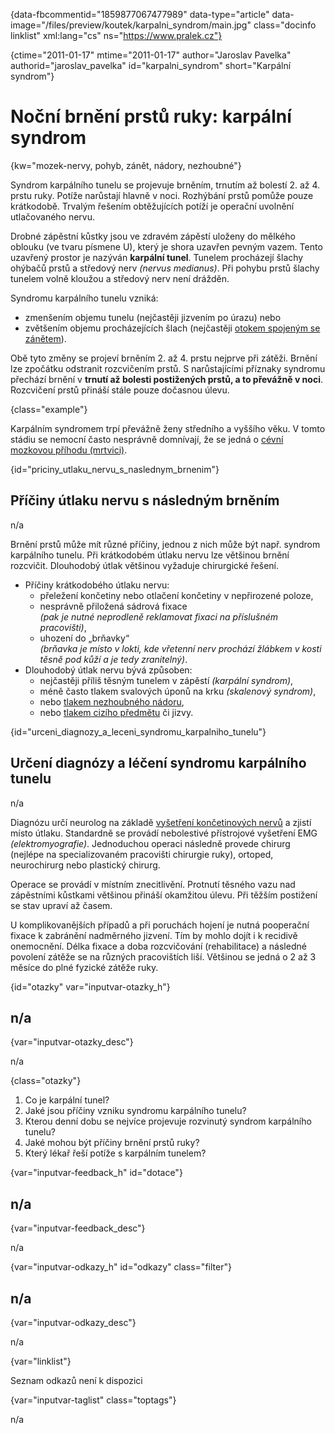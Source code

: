 
{data-fbcommentid="1859877067477989" data-type="article" data-image="/files/preview/koutek/karpalni_syndrom/main.jpg" class="docinfo linklist" xml:lang="cs" ns="https://www.pralek.cz"}

{ctime="2011-01-17" mtime="2011-01-17" author="Jaroslav Pavelka" authorid="jaroslav\_pavelka" id="karpalni\_syndrom" short="Karpální syndrom"}

# Noční brnění prstů ruky: karpální syndrom

<!-- generated attribute kw by user_udpatekw.sh on 2020-04-14, do not edit -->

{kw="mozek-nervy, pohyb, zánět, nádory, nezhoubné"}

Syndrom karpálního tunelu se projevuje brněním, trnutím až bolestí 2. až 4. prstu ruky. Potíže narůstají hlavně v noci. Rozhýbání prstů pomůže pouze krátkodobě. Trvalým řešením obtěžujících potíží je operační uvolnění utlačovaného nervu.

Drobné zápěstní kůstky jsou ve zdravém zápěstí uloženy do mělkého oblouku (ve tvaru písmene U), který je shora uzavřen pevným vazem. Tento uzavřený prostor je nazýván **karpální tunel**. Tunelem procházejí šlachy ohýbačů prstů a středový nerv _(nervus medianus)_. Při pohybu prstů šlachy tunelem volně kloužou a středový nerv není drážděn.

Syndromu karpálního tunelu vzniká:

  * zmenšením objemu tunelu (nejčastěji jizvením po úrazu) nebo
  * zvětšením objemu procházejících šlach (nejčastěji [otokem spojeným se zánětem][1]).

Obě tyto změny se projeví brněním 2. až 4. prstu nejprve při zátěži. Brnění lze zpočátku odstranit rozcvičením prstů. S narůstajícími příznaky syndromu přechází brnění v **trnutí až bolesti postižených prstů, a to převážně v noci**. Rozcvičení prstů přináší stále pouze dočasnou úlevu.

{class="example"}

Karpálním syndromem trpí převážně ženy středního a vyššího věku. V tomto stádiu se nemocní často nesprávně domnívají, že se jedná o [cévní mozkovou příhodu (mrtvici)][2].

{id="priciny\_utlaku\_nervu\_s\_naslednym_brnenim"}

## Příčiny útlaku nervu s následným brněním

n/a

Brnění prstů může mít různé příčiny, jednou z nich může být např. syndrom karpálního tunelu. Při krátkodobém útlaku nervu lze většinou brnění rozcvičit. Dlouhodobý útlak většinou vyžaduje chirurgické řešení.

  * Příčiny krátkodobého útlaku nervu: 
      * přeležení končetiny nebo otlačení končetiny v nepřirozené poloze,
      * nesprávně přiložená sádrová fixace  
        _(pak je nutné neprodleně reklamovat fixaci na příslušném pracovišti)_, 
      * uhození do „brňavky“  
        _(brňavka je místo v lokti, kde vřetenní nerv prochází žlábkem v kosti těsně pod kůží a je tedy zranitelný)_. 
  * Dlouhodobý útlak nervu bývá způsoben: 
      * nejčastěji příliš těsným tunelem v zápěstí _(karpální syndrom)_,
      * méně často tlakem svalových úponů na krku _(skalenový syndrom)_,
      * nebo [tlakem nezhoubného nádoru][3],
      * nebo [tlakem cizího předmětu][4] či jizvy.

{id="urceni\_diagnozy\_a\_leceni\_syndromu\_karpalniho\_tunelu"}

## Určení diagnózy a léčení syndromu karpálního tunelu

n/a

Diagnózu určí neurolog na základě [vyšetření končetinových nervů][5] a zjistí místo útlaku. Standardně se provádí nebolestivé přístrojové vyšetření EMG _(elektromyografie)_. Jednoduchou operaci následně provede chirurg (nejlépe na specializovaném pracovišti chirurgie ruky), ortoped, neurochirurg nebo plastický chirurg.

Operace se provádí v místním znecitlivění. Protnutí těsného vazu nad zápěstními kůstkami většinou přináší okamžitou úlevu. Při těžším postižení se stav upraví až časem.

U komplikovanějších případů a při poruchách hojení je nutná pooperační fixace k zabránění nadměrného jizvení. Tím by mohlo dojít i k recidivě onemocnění. Délka fixace a doba rozcvičování (rehabilitace) a následné povolení zátěže se na různých pracovištích liší. Většinou se jedná o 2 až 3 měsíce do plné fyzické zátěže ruky.

{id="otazky" var="inputvar-otazky_h"}

## n/a

{var="inputvar-otazky_desc"}

n/a

{class="otazky"}

  1. Co je karpální tunel?
  2. Jaké jsou příčiny vzniku syndromu karpálního tunelu?
  3. Kterou denní dobu se nejvíce projevuje rozvinutý syndrom karpálního tunelu?
  4. Jaké mohou být příčiny brnění prstů ruky?
  5. Který lékař řeší potíže s karpálním tunelem?

{var="inputvar-feedback_h" id="dotace"}

## n/a

{var="inputvar-feedback_desc"}

n/a

{var="inputvar-odkazy_h" id="odkazy" class="filter"}

## n/a

{var="inputvar-odkazy_desc"}

n/a

{var="linklist"}

Seznam odkazů není k dispozici

{var="inputvar-taglist" class="toptags"}

n/a

 [1]: onemocneni_slach
 [2]: iktus
 [3]: nezhoubne_nadory
 [4]: bodne_a_strelne_poraneni
 [5]: nalehavost_lekarskeho_vysetreni

